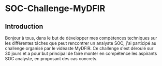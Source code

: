 # SOC-Challenge-MyDFIR
## Introduction
Bonjour à tous, dans le but de développer mes compétences techniques sur les différentes tâches que peut rencontrer un analyste SOC, j'ai participé au challenge organisé par le vidéaste MyDFIR.
Ce challenge s'est déroulé sur 30 jours et a pour but principal de faire monter en compétence les aspirants SOC analyste, en proposant des cas concrets.
